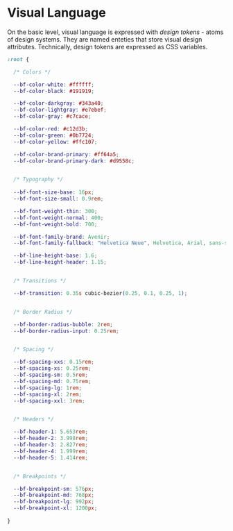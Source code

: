 # Visual Language

On the basic level, visual language is expressed with *design tokens* - atoms of design systems. They are named enteties
that store visual design attributes. Technically, design tokens are expressed as CSS variables.


```css
:root {

  /* Colors */

  --bf-color-white: #ffffff;
  --bf-color-black: #191919;

  --bf-color-darkgray: #343a40;
  --bf-color-lightgray: #e7ebef;
  --bf-color-gray: #c7cace;

  --bf-color-red: #c12d3b;
  --bf-color-green: #0b7724;
  --bf-color-yellow: #ffc107;

  --bf-color-brand-primary: #ff64a5;
  --bf-color-brand-primary-dark: #d9558c;


  /* Typography */
  
  --bf-font-size-base: 16px;
  --bf-font-size-small: 0.9rem;

  --bf-font-weight-thin: 300;
  --bf-font-weight-normal: 400;
  --bf-font-weight-bold: 700;

  --bf-font-family-brand: Avenir;
  --bf-font-family-fallback: "Helvetica Neue", Helvetica, Arial, sans-serif;

  --bf-line-height-base: 1.6;
  --bf-line-height-header: 1.15;


  /* Transitions */

  --bf-transition: 0.35s cubic-bezier(0.25, 0.1, 0.25, 1);


  /* Border Radius */

  --bf-border-radius-bubble: 2rem;
  --bf-border-radius-input: 0.25rem;


  /* Spacing */

  --bf-spacing-xxs: 0.15rem;
  --bf-spacing-xs: 0.25rem;
  --bf-spacing-sm: 0.5rem;
  --bf-spacing-md: 0.75rem;
  --bf-spacing-lg: 1rem;
  --bf-spacing-xl: 2rem;
  --bf-spacing-xxl: 3rem;


  /* Headers */

  --bf-header-1: 5.653rem;
  --bf-header-2: 3.998rem;
  --bf-header-3: 2.827rem;
  --bf-header-4: 1.999rem;
  --bf-header-5: 1.414rem;


  /* Breakpoints */

  --bf-breakpoint-sm: 576px;
  --bf-breakpoint-md: 768px;
  --bf-breakpoint-lg: 992px;
  --bf-breakpoint-xl: 1200px;
  
}
```
